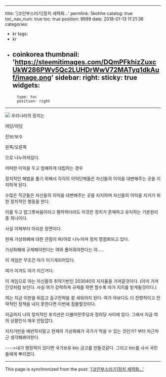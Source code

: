 
---
title: '[코인부스러기]정치 세력화...'
permlink: 5kohhe
catalog: true
toc_nav_num: true
toc: true
position: 9999
date: 2018-01-13 11:21:36
categories:
- kr
tags:
- kr
- coinkorea
thumbnail: 'https://steemitimages.com/DQmPFkhizZuxcUkW286PWv5Qc2LUHDrWwV72MATyq1dkAuf/image.png'
sidebar:
    right:
        sticky: true
widgets:
    -
        type: toc
        position: right
---


![](https://steemitimages.com/DQmPFkhizZuxcUkW286PWv5Qc2LUHDrWwV72MATyq1dkAuf/image.png)
우리나라의 정치는

여당/야당

진보/보수

왼쪽/오른쪽

으로 나누어져있다.

어떠한 이익을 두고 첨예하게 대립하는 경우 

정치적인 해법을 풀기 위해서 각각의 이익단체들은 자신들의 이익을 대변해주는 곳을 지지하게 된다.

수많은 직군들은 자신들의 이익을 대변해주는 곳을 지지하며 자신들의 이익을 지키기 위한 정치적인 행동을 한다. 

이를 두고 밥그릇싸움이라고 폄하하더라도 이것은 정치가 존재하고 유지하는 기본원리 중 하나이다.



사실 이제부터 아쉬운 장면이다.

현재 가상화폐에 대한 관점이 여/야로 나누어져 정치 쟁점화되고 있다.

가상화폐에 규제해야한다는 여와 풀어줘야한다는 야.....

이 게임은 무조건 야가 이기게되어있다.

여가 이겨도 야가 이긴거다.

이 게임으로 야는 자신들의 취약기반인 203040의 지지율을 가져갈것이다.
(이미 가져간것처럼 보인다. 사실 여가 강력하게 규제를 하면 할수록 야가 지지를 받게될것이다.)

여는 지금 이판을 뒤집고 출구전략을 잘 세워야지 된다. 여가 야보다도 더 전향적이고 전략적인 정책을 내지 못한다면 이번에 침몰할것이다.

지금까지 나의 정치적인 포지션은 더불어민주당과 정의당 사이에 있다. 그래서 지금 여의 상황인식 매우 안탑깝다.

지지기반을 배반하지말고 현재의 가상화폐가 국가가 막을 수 있는 것인가? 부터 차근차근 생각해봐야한다.

---->내가 행정력이 있다면 국가보유 btc 금고를 만들것같다.  그리고 btc를 사서 국민들에게 뿌리겠다.

- - -

This page is synchronized from the post: ['[코인부스러기]정치 세력화...'](https://steemit.com/@virus707/5kohhe)
